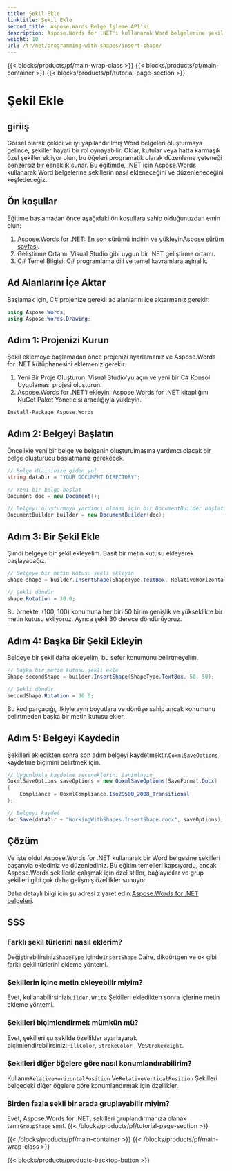 ```yaml
---
title: Şekil Ekle
linktitle: Şekil Ekle
second_title: Aspose.Words Belge İşleme API'si
description: Aspose.Words for .NET'i kullanarak Word belgelerine şekil eklemeyi ve düzenlemeyi adım adım anlatan kılavuzumuzla öğrenin.
weight: 10
url: /tr/net/programming-with-shapes/insert-shape/
---
```


{{< blocks/products/pf/main-wrap-class >}}
{{< blocks/products/pf/main-container >}}
{{< blocks/products/pf/tutorial-page-section >}}

# Şekil Ekle

## giriiş

Görsel olarak çekici ve iyi yapılandırılmış Word belgeleri oluşturmaya gelince, şekiller hayati bir rol oynayabilir. Oklar, kutular veya hatta karmaşık özel şekiller ekliyor olun, bu öğeleri programatik olarak düzenleme yeteneği benzersiz bir esneklik sunar. Bu eğitimde, .NET için Aspose.Words kullanarak Word belgelerine şekillerin nasıl ekleneceğini ve düzenleneceğini keşfedeceğiz.

## Ön koşullar

Eğitime başlamadan önce aşağıdaki ön koşullara sahip olduğunuzdan emin olun:

1.  Aspose.Words for .NET: En son sürümü indirin ve yükleyin[Aspose sürüm sayfası](https://releases.aspose.com/words/net/).
2. Geliştirme Ortamı: Visual Studio gibi uygun bir .NET geliştirme ortamı.
3. C# Temel Bilgisi: C# programlama dili ve temel kavramlara aşinalık.

## Ad Alanlarını İçe Aktar

Başlamak için, C# projenize gerekli ad alanlarını içe aktarmanız gerekir:

```csharp
using Aspose.Words;
using Aspose.Words.Drawing;
```

## Adım 1: Projenizi Kurun

Şekil eklemeye başlamadan önce projenizi ayarlamanız ve Aspose.Words for .NET kütüphanesini eklemeniz gerekir.

1. Yeni Bir Proje Oluşturun: Visual Studio'yu açın ve yeni bir C# Konsol Uygulaması projesi oluşturun.
2. Aspose.Words for .NET'i ekleyin: Aspose.Words for .NET kitaplığını NuGet Paket Yöneticisi aracılığıyla yükleyin.

```bash
Install-Package Aspose.Words
```

## Adım 2: Belgeyi Başlatın

Öncelikle yeni bir belge ve belgenin oluşturulmasına yardımcı olacak bir belge oluşturucu başlatmanız gerekecek.

```csharp
// Belge dizininize giden yol
string dataDir = "YOUR DOCUMENT DIRECTORY";

// Yeni bir belge başlat
Document doc = new Document();

// Belgeyi oluşturmaya yardımcı olması için bir DocumentBuilder başlatın
DocumentBuilder builder = new DocumentBuilder(doc);
```

## Adım 3: Bir Şekil Ekle

Şimdi belgeye bir şekil ekleyelim. Basit bir metin kutusu ekleyerek başlayacağız.

```csharp
// Belgeye bir metin kutusu şekli ekleyin
Shape shape = builder.InsertShape(ShapeType.TextBox, RelativeHorizontalPosition.Page, 100, RelativeVerticalPosition.Page, 100, 50, 50, WrapType.None);

// Şekli döndür
shape.Rotation = 30.0;
```

Bu örnekte, (100, 100) konumuna her biri 50 birim genişlik ve yükseklikte bir metin kutusu ekliyoruz. Ayrıca şekli 30 derece döndürüyoruz.

## Adım 4: Başka Bir Şekil Ekleyin

Belgeye bir şekil daha ekleyelim, bu sefer konumunu belirtmeyelim.

```csharp
// Başka bir metin kutusu şekli ekle
Shape secondShape = builder.InsertShape(ShapeType.TextBox, 50, 50);

// Şekli döndür
secondShape.Rotation = 30.0;
```

Bu kod parçacığı, ilkiyle aynı boyutlara ve dönüşe sahip ancak konumunu belirtmeden başka bir metin kutusu ekler.

## Adım 5: Belgeyi Kaydedin

 Şekilleri ekledikten sonra son adım belgeyi kaydetmektir.`OoxmlSaveOptions` kaydetme biçimini belirtmek için.

```csharp
// Uygunlukla kaydetme seçeneklerini tanımlayın
OoxmlSaveOptions saveOptions = new OoxmlSaveOptions(SaveFormat.Docx)
{
    Compliance = OoxmlCompliance.Iso29500_2008_Transitional
};

// Belgeyi kaydet
doc.Save(dataDir + "WorkingWithShapes.InsertShape.docx", saveOptions);
```

## Çözüm

Ve işte oldu! Aspose.Words for .NET kullanarak bir Word belgesine şekilleri başarıyla eklediniz ve düzenlediniz. Bu eğitim temelleri kapsıyordu, ancak Aspose.Words şekillerle çalışmak için özel stiller, bağlayıcılar ve grup şekilleri gibi çok daha gelişmiş özellikler sunuyor.

 Daha detaylı bilgi için şu adresi ziyaret edin:[Aspose.Words for .NET belgeleri](https://reference.aspose.com/words/net/).

## SSS

### Farklı şekil türlerini nasıl eklerim?
Değiştirebilirsiniz`ShapeType` içinde`InsertShape` Daire, dikdörtgen ve ok gibi farklı şekil türlerini ekleme yöntemi.

### Şekillerin içine metin ekleyebilir miyim?
 Evet, kullanabilirsiniz`builder.Write` Şekilleri ekledikten sonra içlerine metin ekleme yöntemi.

### Şekilleri biçimlendirmek mümkün mü?
 Evet, şekilleri şu şekilde özellikler ayarlayarak biçimlendirebilirsiniz:`FillColor`, `StrokeColor` , Ve`StrokeWeight`.

### Şekilleri diğer öğelere göre nasıl konumlandırabilirim?
 Kullanın`RelativeHorizontalPosition` Ve`RelativeVerticalPosition` Şekilleri belgedeki diğer öğelere göre konumlandırmak için özellikler.

### Birden fazla şekli bir arada gruplayabilir miyim?
 Evet, Aspose.Words for .NET, şekilleri gruplandırmanıza olanak tanır`GroupShape` sınıf.
{{< /blocks/products/pf/tutorial-page-section >}}

{{< /blocks/products/pf/main-container >}}
{{< /blocks/products/pf/main-wrap-class >}}

{{< blocks/products/products-backtop-button >}}
